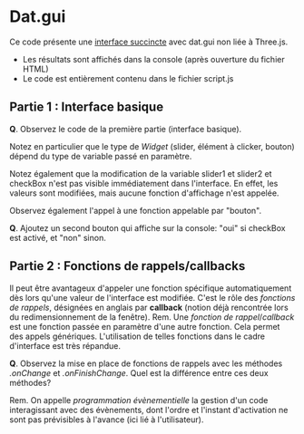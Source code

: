 # Dat.gui


Ce code présente une [interface succincte](https://htmlpreview.github.io/?https://github.com/drohmer/INF473F/blob/master/seance_02/02_ui/a_datgui_intro/src/index.html) avec dat.gui non liée à Three.js.

* Les résultats sont affichés dans la console (après ouverture du fichier HTML)
* Le code est entièrement contenu dans le fichier script.js

## Partie 1 : Interface basique

__Q__. Observez le code de la première partie (interface basique).

Notez en particulier que le type de _Widget_ (slider, élément à clicker, bouton) dépend du type de variable passé en paramètre.

Notez également que la modification de la variable slider1 et slider2 et checkBox n'est pas visible immédiatement dans l'interface. En effet, les valeurs sont modifiées, mais aucune fonction d'affichage n'est appelée.

Observez également l'appel à une fonction appelable par "bouton".

__Q__. Ajoutez un second bouton qui affiche sur la console: "oui" si checkBox est activé, et "non" sinon.

## Partie 2 : Fonctions de rappels/callbacks

Il peut être avantageux d'appeler une fonction spécifique automatiquement dès lors qu'une valeur de l'interface est modifiée. C'est le rôle des _fonctions de rappels_, désignées en anglais par __callback__ (notion déjà rencontrée lors du redimensionnement de la fenêtre).
Rem. Une _fonction de rappel_/_callback_ est une fonction passée en paramètre d'une autre fonction. Cela permet des appels génériques. L'utilisation de telles fonctions dans le cadre d'interface est très répandue.

__Q__. Observez la mise en place de fonctions de rappels avec les méthodes _.onChange_ et _.onFinishChange_. Quel est la différence entre ces deux méthodes?

Rem. On appelle _programmation évènementielle_ la gestion d'un code interagissant avec des évènements, dont l'ordre et l'instant d'activation ne sont pas prévisibles à l'avance (ici lié à l'utilisateur).

